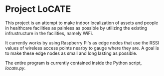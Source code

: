 # Project LoCATE
This project is an attempt to make indoor localization of assets and people in healthcare facilities as painless as possible by utilizing the existing infrustructure in the facilities, namely WiFi.

It currently works by using Raspberry Pi's as edge nodes that use the RSSI values of wireless access points nearby to gauge where they are. A goal is to make these edge nodes as small and long lasting as possible.

The entire program is currently contained inside the Python script, _locate.py_.
